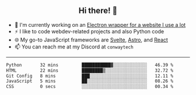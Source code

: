 <h2 align="center">Hi there! 👋</h2>

- 🔭 I'm currently working on an [Electron wrapper for a website I use a lot](https://github.com/ConwayTech-Dev/MyPolyPlus)
- ⚡ I like to code webdev-related projects and also Python code
- 🌐 My go-to JavaScript frameworks are [Svelte](https://svelte.dev/), [Astro](https://astro.build/), and [React](https://react.dev/)
- 📫 You can reach me at my Discord at <code>conwaytech</code>

***

<!--START_SECTION:waka-->

```txt
Python       32 mins         ███████████▓░░░░░░░░░░░░░   46.39 %
HTML         22 mins         ████████▒░░░░░░░░░░░░░░░░   32.72 %
Git Config   8 mins          ███░░░░░░░░░░░░░░░░░░░░░░   12.11 %
JavaScript   5 mins          ██░░░░░░░░░░░░░░░░░░░░░░░   08.26 %
CSS          0 secs          ░░░░░░░░░░░░░░░░░░░░░░░░░   00.34 %
```

<!--END_SECTION:waka-->
